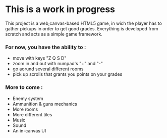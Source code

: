 This is a work in progress
=======

This project is a web,canvas-based HTML5 game, in wich the player has to gather pickups in order to get good grades.
Everything is developed from scratch and acts as a simple game framework.

### For now, you have the ability to :

* move with keys "Z Q S D"
* zoom in and out with numpad's "+" and "-"
* go aorund several different rooms
* pick up scrolls that grants you points on your grades


### More to come :

* Enemy system
* Ammunition & guns mechanics
* More rooms
* More different tiles
* Music
* Sound
* An in-canvas UI